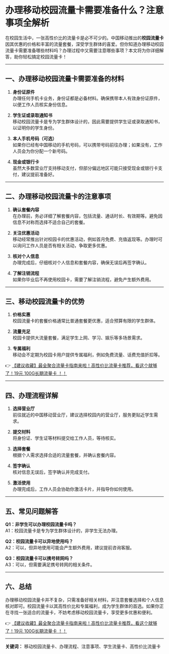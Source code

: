 # 办理移动校园流量卡需要准备什么？注意事项全解析

在校园生活中，一张高性价比的流量卡是必不可少的。中国移动推出的**校园流量卡**因其优惠的价格和丰富的流量套餐，深受学生群体的喜爱。但你知道办理移动校园流量卡需要准备哪些材料吗？办理过程中又需要注意哪些事项？本文将为你详细解答，助你轻松搞定校园流量卡！

---

## 一、办理移动校园流量卡需要准备的材料

1. **身份证原件**  
   办理任何手机卡业务，身份证都是必备材料。确保携带本人有效身份证原件，以便工作人员核实身份信息。

2. **学生证或录取通知书**  
   移动校园流量卡是专为学生群体设计的，因此需要提供学生证或录取通知书，以证明你的学生身份。

3. **本人手机号码（可选）**  
   如果你已经有中国移动的手机号码，可以携带号码前往办理；如果没有，工作人员会为你分配一个新号码。

4. **现金或银行卡**  
   虽然大多数营业厅支持移动支付，但部分偏远地区可能只接受现金或银行卡支付，建议提前准备好。

---

## 二、办理移动校园流量卡的注意事项

1. **确认套餐内容**  
   在办理前，务必详细了解套餐内容，包括流量、通话时长、有效期等。避免因信息不对称而选择不适合自己的套餐。

2. **关注优惠活动**  
   移动经常推出针对校园卡的优惠活动，例如首月免费、充值返现等。办理时可以询问工作人员是否有相关活动，争取更多优惠。

3. **核对个人信息**  
   办理完成后，仔细核对个人信息和套餐内容，确保无误后再签字确认。

4. **了解注销流程**  
   如果你毕业后不再使用校园卡，需要了解注销流程，避免产生额外费用。

---

## 三、移动校园流量卡的优势

1. **价格实惠**  
   校园流量卡的套餐价格通常比普通套餐更优惠，适合预算有限的学生群体。

2. **流量充足**  
   校园卡提供大流量套餐，满足学生上网、学习、娱乐等多场景需求。

3. **专属福利**  
   移动会不定期为校园卡用户提供专属福利，例如免费流量、话费充值折扣等。

👉 [【建议收藏】最全聚合流量卡指南来啦！高性价比流量卡推荐，看这个就够了！19元 100G长期流量卡 ！！](https://bit.ly/Liuliangka)

---

## 四、办理流程详解

1. **选择营业厅**  
   前往就近的中国移动营业厅，建议选择校园内的营业厅，服务更贴近学生需求。

2. **提交材料**  
   将身份证、学生证等材料提交给工作人员，等待核实。

3. **选择套餐**  
   根据个人需求选择合适的流量套餐，并确认套餐内容。

4. **签字确认**  
   核对信息无误后，签字确认并完成支付。

5. **激活使用**  
   办理完成后，工作人员会协助你激活卡片，并指导你如何使用。

---

## 五、常见问题解答

**Q1：非学生可以办理校园流量卡吗？**  
A1：校园流量卡是专为学生群体设计的，非学生无法办理。

**Q2：校园流量卡可以异地使用吗？**  
A2：可以，但异地使用可能会产生额外费用，建议提前咨询客服。

**Q3：校园流量卡可以携号转网吗？**  
A3：可以，但需要满足携号转网的相关条件。

---

## 六、总结

办理移动校园流量卡并不复杂，只需准备好相关材料，并注意套餐选择和个人信息核对即可。校园流量卡以其高性价比和专属福利，成为学生群体的首选。如果你正在寻找一张适合的流量卡，不妨考虑移动校园流量卡，享受更多优惠和便利。

👉 [【建议收藏】最全聚合流量卡指南来啦！高性价比流量卡推荐，看这个就够了！19元 100G长期流量卡 ！！](https://bit.ly/Liuliangka)

---

**关键词：** 移动校园流量卡、办理流程、注意事项、学生流量卡、高性价比流量卡